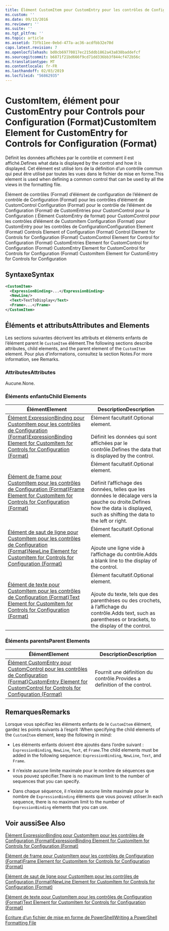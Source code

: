 ```yaml
---
title: Élément CustomItem pour CustomEntry pour les contrôles de Configuration (Format) | Microsoft Docs
ms.custom: ''
ms.date: 09/13/2016
ms.reviewer: ''
ms.suite: ''
ms.tgt_pltfrm: ''
ms.topic: article
ms.assetid: 73fb11ee-0ebd-477a-ac36-acdfbb32e70d
caps.latest.revision: 7
ms.openlocfilehash: bd0cb69770817ec215ddb1862a43a838baddefcf
ms.sourcegitcommit: b6871f21bd666f9cd71dd336bb3f844cf472b56c
ms.translationtype: MT
ms.contentlocale: fr-FR
ms.lasthandoff: 02/03/2019
ms.locfileid: "56862935"
---
```

# <a name="customitem-element-for-customentry-for-controls-for-configuration-format"></a><span data-ttu-id="745d2-102">CustomItem, élément pour CustomEntry pour Controls pour Configuration (Format)</span><span class="sxs-lookup"><span data-stu-id="745d2-102">CustomItem Element for CustomEntry for Controls for Configuration (Format)</span></span>

<span data-ttu-id="745d2-103">Définit les données affichées par le contrôle et comment il est affiché.</span><span class="sxs-lookup"><span data-stu-id="745d2-103">Defines what data is displayed by the control and how it is displayed.</span></span> <span data-ttu-id="745d2-104">Cet élément est utilisé lors de la définition d’un contrôle commun qui peut être utilisé par toutes les vues dans le fichier de mise en forme.</span><span class="sxs-lookup"><span data-stu-id="745d2-104">This element is used when defining a common control that can be used by all the views in the formatting file.</span></span>

<span data-ttu-id="745d2-105">Élément de contrôles (Format) d’élément de configuration de l’élément de contrôle de Configuration (Format) pour les contrôles d’élément de CustomControl Configuration (Format) pour le contrôle de l’élément de Configuration (Format) de CustomEntries pour CustomControl pour la Configuration ( Élément CustomEntry de format) pour CustomControl pour les contrôles d’élément de CustomItem Configuration (Format) pour CustomEntry pour les contrôles de Configuration</span><span class="sxs-lookup"><span data-stu-id="745d2-105">Configuration Element (Format) Controls Element of Configuration (Format) Control Element for Controls for Configuration (Format) CustomControl Element for Control for Configuration (Format) CustomEntries Element for CustomControl for Configuration (Format) CustomEntry Element for CustomControl for Controls for Configuration (Format) CustomItem Element for CustomEntry for Controls for Configuration</span></span>

## <a name="syntax"></a><span data-ttu-id="745d2-106">Syntaxe</span><span class="sxs-lookup"><span data-stu-id="745d2-106">Syntax</span></span>

```xml
<CustomItem>
  <ExpressionBinding>...</ExpressionBinding>
  <NewLine/>
  <Text>TextToDisplay</Text>
  <Frame>...</Frame>
</CustomItem>
```

## <a name="attributes-and-elements"></a><span data-ttu-id="745d2-107">Éléments et attributs</span><span class="sxs-lookup"><span data-stu-id="745d2-107">Attributes and Elements</span></span>

<span data-ttu-id="745d2-108">Les sections suivantes décrivent les attributs et éléments enfants de l’élément parent le `CustomItem` élément.</span><span class="sxs-lookup"><span data-stu-id="745d2-108">The following sections describe attributes, child elements, and the parent element of the `CustomItem` element.</span></span> <span data-ttu-id="745d2-109">Pour plus d’informations, consultez la section Notes.</span><span class="sxs-lookup"><span data-stu-id="745d2-109">For more information, see Remarks.</span></span>

### <a name="attributes"></a><span data-ttu-id="745d2-110">Attributes</span><span class="sxs-lookup"><span data-stu-id="745d2-110">Attributes</span></span>

<span data-ttu-id="745d2-111">Aucune.</span><span class="sxs-lookup"><span data-stu-id="745d2-111">None.</span></span>

### <a name="child-elements"></a><span data-ttu-id="745d2-112">Éléments enfants</span><span class="sxs-lookup"><span data-stu-id="745d2-112">Child Elements</span></span>

|<span data-ttu-id="745d2-113">Élément</span><span class="sxs-lookup"><span data-stu-id="745d2-113">Element</span></span>|<span data-ttu-id="745d2-114">Description</span><span class="sxs-lookup"><span data-stu-id="745d2-114">Description</span></span>|
|-------------|-----------------|
|[<span data-ttu-id="745d2-115">Élément ExpressionBinding pour CustomItem pour les contrôles de Configuration (Format)</span><span class="sxs-lookup"><span data-stu-id="745d2-115">ExpressionBinding Element for CustomItem for Controls for Configuration (Format)</span></span>](./expressionbinding-element-for-customitem-for-controls-for-configuration-format.md)|<span data-ttu-id="745d2-116">Élément facultatif.</span><span class="sxs-lookup"><span data-stu-id="745d2-116">Optional element.</span></span><br /><br /> <span data-ttu-id="745d2-117">Définit les données qui sont affichées par le contrôle.</span><span class="sxs-lookup"><span data-stu-id="745d2-117">Defines the data that is displayed by the control.</span></span>|
|[<span data-ttu-id="745d2-118">Élément de frame pour CustomItem pour les contrôles de Configuration (Format)</span><span class="sxs-lookup"><span data-stu-id="745d2-118">Frame Element for CustomItem for Controls for Configuration (Format)</span></span>](./frame-element-for-customitem-for-controls-for-configuration-format.md)|<span data-ttu-id="745d2-119">Élément facultatif.</span><span class="sxs-lookup"><span data-stu-id="745d2-119">Optional element.</span></span><br /><br /> <span data-ttu-id="745d2-120">Définit l’affichage des données, telles que les données le décalage vers la gauche ou droite.</span><span class="sxs-lookup"><span data-stu-id="745d2-120">Defines how the data is displayed, such as shifting the data to the left or right.</span></span>|
|[<span data-ttu-id="745d2-121">Élément de saut de ligne pour CustomItem pour les contrôles de Configuration (Format)</span><span class="sxs-lookup"><span data-stu-id="745d2-121">NewLine Element for CustomItem for Controls for Configuration (Format)</span></span>](./newline-element-for-customitem-for-controls-for-configuration-format.md)|<span data-ttu-id="745d2-122">Élément facultatif.</span><span class="sxs-lookup"><span data-stu-id="745d2-122">Optional element.</span></span><br /><br /> <span data-ttu-id="745d2-123">Ajoute une ligne vide à l’affichage du contrôle.</span><span class="sxs-lookup"><span data-stu-id="745d2-123">Adds a blank line to the display of the control.</span></span>|
|[<span data-ttu-id="745d2-124">Élément de texte pour CustomItem pour les contrôles de Configuration (Format)</span><span class="sxs-lookup"><span data-stu-id="745d2-124">Text Element for CustomItem for Controls for Configuration (Format)</span></span>](./text-element-for-customitem-for-controls-for-configuration-format.md)|<span data-ttu-id="745d2-125">Élément facultatif.</span><span class="sxs-lookup"><span data-stu-id="745d2-125">Optional element.</span></span><br /><br /> <span data-ttu-id="745d2-126">Ajoute du texte, tels que des parenthèses ou des crochets, à l’affichage du contrôle.</span><span class="sxs-lookup"><span data-stu-id="745d2-126">Adds text, such as parentheses or brackets, to the display of the control.</span></span>|

### <a name="parent-elements"></a><span data-ttu-id="745d2-127">Éléments parents</span><span class="sxs-lookup"><span data-stu-id="745d2-127">Parent Elements</span></span>

|<span data-ttu-id="745d2-128">Élément</span><span class="sxs-lookup"><span data-stu-id="745d2-128">Element</span></span>|<span data-ttu-id="745d2-129">Description</span><span class="sxs-lookup"><span data-stu-id="745d2-129">Description</span></span>|
|-------------|-----------------|
|[<span data-ttu-id="745d2-130">Élément CustomEntry pour CustomControl pour les contrôles de Configuration (Format)</span><span class="sxs-lookup"><span data-stu-id="745d2-130">CustomEntry Element for CustomControl for Controls for Configuration (Format)</span></span>](./customentry-element-for-customcontrol-for-controls-for-configuration-format.md)|<span data-ttu-id="745d2-131">Fournit une définition du contrôle.</span><span class="sxs-lookup"><span data-stu-id="745d2-131">Provides a definition of the control.</span></span>|

## <a name="remarks"></a><span data-ttu-id="745d2-132">Remarques</span><span class="sxs-lookup"><span data-stu-id="745d2-132">Remarks</span></span>

<span data-ttu-id="745d2-133">Lorsque vous spécifiez les éléments enfants de le `CustomItem` élément, gardez les points suivants à l’esprit :</span><span class="sxs-lookup"><span data-stu-id="745d2-133">When specifying the child elements of the `CustomItem` element, keep the following in mind:</span></span>

- <span data-ttu-id="745d2-134">Les éléments enfants doivent être ajoutés dans l’ordre suivant : `ExpressionBinding`, `NewLine`, `Text`, et `Frame`.</span><span class="sxs-lookup"><span data-stu-id="745d2-134">The child elements must be added in the following sequence: `ExpressionBinding`, `NewLine`, `Text`, and `Frame`.</span></span>

- <span data-ttu-id="745d2-135">Il n’existe aucune limite maximale pour le nombre de séquences que vous pouvez spécifier.</span><span class="sxs-lookup"><span data-stu-id="745d2-135">There is no maximum limit to the number of sequences that you can specify.</span></span>

- <span data-ttu-id="745d2-136">Dans chaque séquence, il n’existe aucune limite maximale pour le nombre de `ExpressionBinding` éléments que vous pouvez utiliser.</span><span class="sxs-lookup"><span data-stu-id="745d2-136">In each sequence, there is no maximum limit to the number of `ExpressionBinding` elements that you can use.</span></span>

## <a name="see-also"></a><span data-ttu-id="745d2-137">Voir aussi</span><span class="sxs-lookup"><span data-stu-id="745d2-137">See Also</span></span>

[<span data-ttu-id="745d2-138">Élément ExpressionBinding pour CustomItem pour les contrôles de Configuration (Format)</span><span class="sxs-lookup"><span data-stu-id="745d2-138">ExpressionBinding Element for CustomItem for Controls for Configuration (Format)</span></span>](./expressionbinding-element-for-customitem-for-controls-for-configuration-format.md)

[<span data-ttu-id="745d2-139">Élément de frame pour CustomItem pour les contrôles de Configuration (Format)</span><span class="sxs-lookup"><span data-stu-id="745d2-139">Frame Element for CustomItem for Controls for Configuration (Format)</span></span>](./frame-element-for-customitem-for-controls-for-configuration-format.md)

[<span data-ttu-id="745d2-140">Élément de saut de ligne pour CustomItem pour les contrôles de Configuration (Format)</span><span class="sxs-lookup"><span data-stu-id="745d2-140">NewLine Element for CustomItem for Controls for Configuration (Format)</span></span>](./newline-element-for-customitem-for-controls-for-configuration-format.md)

[<span data-ttu-id="745d2-141">Élément de texte pour CustomItem pour les contrôles de Configuration (Format)</span><span class="sxs-lookup"><span data-stu-id="745d2-141">Text Element for CustomItem for Controls for Configuration (Format)</span></span>](./text-element-for-customitem-for-controls-for-configuration-format.md)

[<span data-ttu-id="745d2-142">Écriture d’un fichier de mise en forme de PowerShell</span><span class="sxs-lookup"><span data-stu-id="745d2-142">Writing a PowerShell Formatting File</span></span>](./writing-a-powershell-formatting-file.md)
